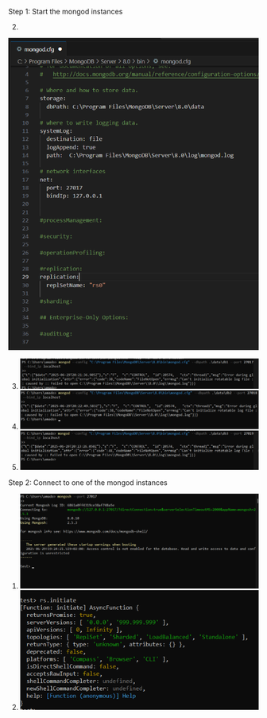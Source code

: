 Step 1: Start the mongod instances

2.
![img.png](img.png)

3. ![img_1.png](img_1.png)
4. ![img_2.png](img_2.png)
5. ![img_3.png](img_3.png)

Step 2: Connect to one of the mongod instances

1. ![img_4.png](img_4.png)
2. ![img_5.png](img_5.png)


